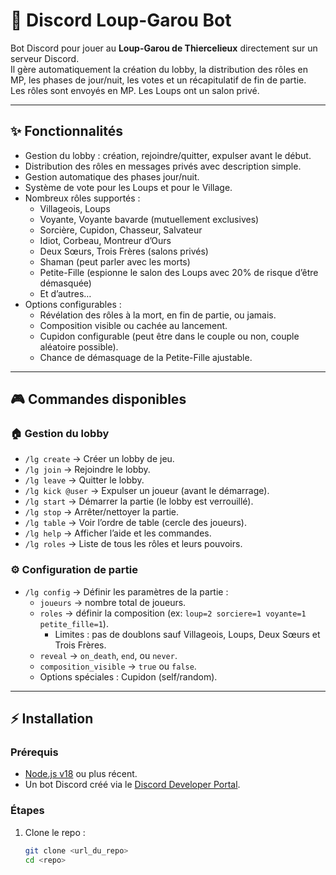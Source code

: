 # 🐺 Discord Loup-Garou Bot

Bot Discord pour jouer au **Loup-Garou de Thiercelieux** directement sur un serveur Discord.  
Il gère automatiquement la création du lobby, la distribution des rôles en MP, les phases de jour/nuit, les votes et un récapitulatif de fin de partie.  
Les rôles sont envoyés en MP. Les Loups ont un salon privé.

---

## ✨ Fonctionnalités

- Gestion du lobby : création, rejoindre/quitter, expulser avant le début.
- Distribution des rôles en messages privés avec description simple.
- Gestion automatique des phases jour/nuit.
- Système de vote pour les Loups et pour le Village.
- Nombreux rôles supportés :
  - Villageois, Loups
  - Voyante, Voyante bavarde (mutuellement exclusives)
  - Sorcière, Cupidon, Chasseur, Salvateur
  - Idiot, Corbeau, Montreur d’Ours
  - Deux Sœurs, Trois Frères (salons privés)
  - Shaman (peut parler avec les morts)
  - Petite-Fille (espionne le salon des Loups avec 20% de risque d’être démasquée)
  - Et d’autres…
- Options configurables :
  - Révélation des rôles à la mort, en fin de partie, ou jamais.
  - Composition visible ou cachée au lancement.
  - Cupidon configurable (peut être dans le couple ou non, couple aléatoire possible).
  - Chance de démasquage de la Petite-Fille ajustable.

---

## 🎮 Commandes disponibles

### 🏠 Gestion du lobby
- `/lg create` → Créer un lobby de jeu.
- `/lg join` → Rejoindre le lobby.
- `/lg leave` → Quitter le lobby.
- `/lg kick @user` → Expulser un joueur (avant le démarrage).
- `/lg start` → Démarrer la partie (le lobby est verrouillé).
- `/lg stop` → Arrêter/nettoyer la partie.
- `/lg table` → Voir l’ordre de table (cercle des joueurs).
- `/lg help` → Afficher l’aide et les commandes.
- `/lg roles` → Liste de tous les rôles et leurs pouvoirs.

### ⚙️ Configuration de partie
- `/lg config` → Définir les paramètres de la partie :
  - `joueurs` → nombre total de joueurs.
  - `roles` → définir la composition (ex: `loup=2 sorciere=1 voyante=1 petite_fille=1`).
    - Limites : pas de doublons sauf Villageois, Loups, Deux Sœurs et Trois Frères.
  - `reveal` → `on_death`, `end`, ou `never`.
  - `composition_visible` → `true` ou `false`.
  - Options spéciales : Cupidon (self/random).

---

## ⚡ Installation

### Prérequis
- [Node.js v18](https://nodejs.org/) ou plus récent.  
- Un bot Discord créé via le [Discord Developer Portal](https://discord.com/developer).

### Étapes
1. Clone le repo :
   ```bash
   git clone <url_du_repo>
   cd <repo>
